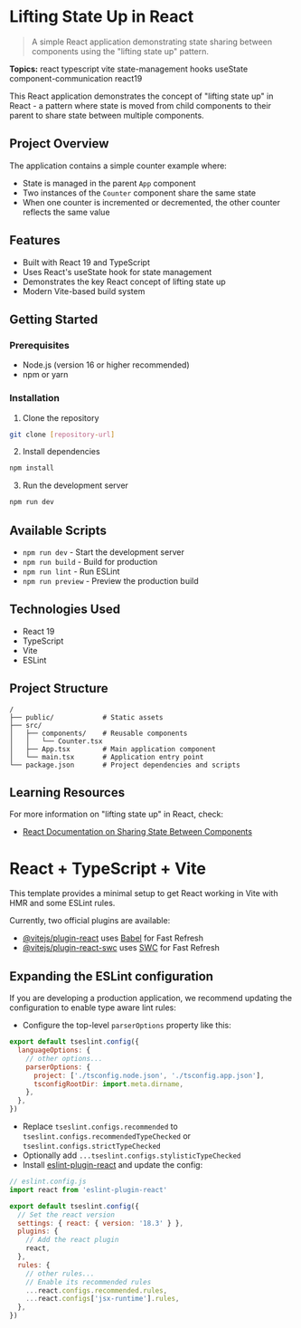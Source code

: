 # Lifting State Up in React

> A simple React application demonstrating state sharing between components using the "lifting state up" pattern.

**Topics:** react typescript vite state-management hooks useState component-communication react19

This React application demonstrates the concept of "lifting state up" in React - a pattern where state is moved from child components to their parent to share state between multiple components.

## Project Overview

The application contains a simple counter example where:
- State is managed in the parent `App` component 
- Two instances of the `Counter` component share the same state
- When one counter is incremented or decremented, the other counter reflects the same value

## Features

- Built with React 19 and TypeScript
- Uses React's useState hook for state management
- Demonstrates the key React concept of lifting state up
- Modern Vite-based build system

## Getting Started

### Prerequisites

- Node.js (version 16 or higher recommended)
- npm or yarn

### Installation

1. Clone the repository
```bash
git clone [repository-url]
```

2. Install dependencies
```bash
npm install
```

3. Run the development server
```bash
npm run dev
```

## Available Scripts

- `npm run dev` - Start the development server
- `npm run build` - Build for production
- `npm run lint` - Run ESLint
- `npm run preview` - Preview the production build

## Technologies Used

- React 19
- TypeScript
- Vite
- ESLint

## Project Structure

```
/
├── public/            # Static assets
├── src/
│   ├── components/    # Reusable components
│   │   └── Counter.tsx
│   ├── App.tsx        # Main application component
│   └── main.tsx       # Application entry point
└── package.json       # Project dependencies and scripts
```

## Learning Resources

For more information on "lifting state up" in React, check:
- [React Documentation on Sharing State Between Components](https://react.dev/learn/sharing-state-between-components)

# React + TypeScript + Vite

This template provides a minimal setup to get React working in Vite with HMR and some ESLint rules.

Currently, two official plugins are available:

- [@vitejs/plugin-react](https://github.com/vitejs/vite-plugin-react/blob/main/packages/plugin-react/README.md) uses [Babel](https://babeljs.io/) for Fast Refresh
- [@vitejs/plugin-react-swc](https://github.com/vitejs/vite-plugin-react-swc) uses [SWC](https://swc.rs/) for Fast Refresh

## Expanding the ESLint configuration

If you are developing a production application, we recommend updating the configuration to enable type aware lint rules:

- Configure the top-level `parserOptions` property like this:

```js
export default tseslint.config({
  languageOptions: {
    // other options...
    parserOptions: {
      project: ['./tsconfig.node.json', './tsconfig.app.json'],
      tsconfigRootDir: import.meta.dirname,
    },
  },
})
```

- Replace `tseslint.configs.recommended` to `tseslint.configs.recommendedTypeChecked` or `tseslint.configs.strictTypeChecked`
- Optionally add `...tseslint.configs.stylisticTypeChecked`
- Install [eslint-plugin-react](https://github.com/jsx-eslint/eslint-plugin-react) and update the config:

```js
// eslint.config.js
import react from 'eslint-plugin-react'

export default tseslint.config({
  // Set the react version
  settings: { react: { version: '18.3' } },
  plugins: {
    // Add the react plugin
    react,
  },
  rules: {
    // other rules...
    // Enable its recommended rules
    ...react.configs.recommended.rules,
    ...react.configs['jsx-runtime'].rules,
  },
})
```
